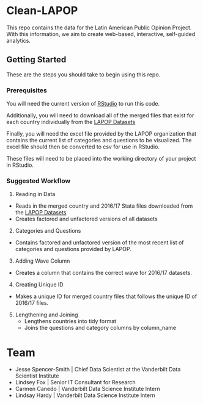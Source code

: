 # Clean-LAPOP
This repo contains the data for the Latin American Public Opinion Project. With this information, we aim to create web-based, interactive, self-guided analytics.

## Getting Started
These are the steps you should take to begin using this repo.

### Prerequisites
You will need the current version of [RStudio](https://www.rstudio.com/products/rstudio/#Desktop) to run this code.

Additionally, you will need to download all of the merged files that exist for each country individually from the [LAPOP Datasets](http://datasets.americasbarometer.org/database/index.php)

Finally, you will need the excel file provided by the LAPOP organization that contains the current list of categories and questions to be visualized. The excel file should then be converted to csv for use in RStudio.

These files will need to be placed into the working directory of your project in RStudio.

### Suggested Workflow
1. Reading in Data
  + Reads in the merged country and 2016/17 Stata files downloaded from the [LAPOP Datasets](http://datasets.americasbarometer.org/database/index.php)
  + Creates factored and unfactored versions of all datasets
  
2. Categories and Questions
  + Contains factored and unfactored version of the most recent list of categories and questions provided by LAPOP.

3. Adding Wave Column
  + Creates a column that contains the correct wave for 2016/17 datasets.

4. Creating Unique ID
  + Makes a unique ID for merged country files that follows the unique ID of 2016/17 files.

5. Lengthening and Joining
   + Lengthens countries into tidy format
   + Joins the questions and category columns by column_name

# Team
* Jesse Spencer-Smith | Chief Data Scientist at the Vanderbilt Data Scientist Institute
* Lindsey Fox | Senior IT Consultant for Research
* Carmen Canedo | Vanderbilt Data Science Institute Intern
* Lindsay Hardy | Vanderbilt Data Science Institute Intern
